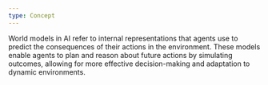 ```yaml
---
type: Concept
---
```


World models in AI refer to internal representations that agents use to predict the consequences of their actions in the environment. These models enable agents to plan and reason about future actions by simulating outcomes, allowing for more effective decision-making and adaptation to dynamic environments.